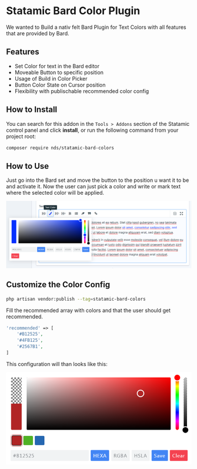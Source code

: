 # Statamic Bard Color Plugin

We wanted to Build a nativ felt Bard Plugin for Text Colors with all features that are provided by Bard.

## Features

- Set Color for text in the Bard editor
- Moveable Button to specific position
- Usage of Build in Color Picker
- Button Color State on Cursor position
- Flexibility with publischable recommended color config

## How to Install

You can search for this addon in the `Tools > Addons` section of the Statamic control panel and click **install**, or run the following command from your project root:

``` bash
composer require nds/statamic-bard-colors
```

## How to Use

Just go into the Bard set and move the button to the position u want it to be and activate it.
Now the user can just pick a color and write or mark text where the selected color will be applied.

![Preview of open text color panel](preview.png "Text Color Panel")

## Customize the Color Config

``` bash
php artisan vendor:publish --tag=statamic-bard-colors
```

Fill the recommended array with colors and that the user should get recommended.

```php
'recommended' => [
    '#B12525',
    '#4FB125',
    '#2567B1',
]
```

This configuration will than looks like this:

![Preview of added recommended colors in config](preview_color_swatches.png "Added colors to recommended config")

